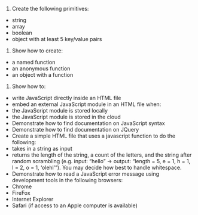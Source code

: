 1. Create the following primitives:
  * string
  * array
  * boolean
  * object with at least 5 key/value pairs
1. Show how to create:
  * a named function
  * an anonymous function
  * an object with a function
1. Show how to:
  * write JavaScript directly inside an HTML file
  * embed an external JavaScript module in an HTML file when:
   * the JavaScript module is stored locally
   * the JavaScript module is stored in the cloud
  * Demonstrate how to find documentation on JavaScript syntax
  * Demonstrate how to find documentation on JQuery
  * Create a simple HTML file that uses a javascript function to do the following:
   * takes in a string as input
   * returns the length of the string, a count of the letters, and the string after random scrambling (e.g. input: “hello” -> output: “length = 5, e = 1, h = 1, l = 2, o = 1, ‘olehl’”). You may decide how best to handle whitespace.
  * Demonstrate how to read a JavaScript error message using development tools in the following browsers:
   * Chrome
   * FireFox
   * Internet Explorer
   * Safari (if access to an Apple computer is available)
